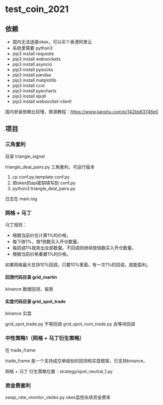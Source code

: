 # test_coin_2021

## 依赖

- 国内无法连接okex，可以买个香港阿里云
- 系统里需要 python3
- pip3 install requests
- pip3 install websockets
- pip3 install asyncio
- pip3 install pysocks
- pip3 install pandas
- pip3 install matplotlib
- pip3 install ccxt
- pip3 install pyecharts
- pip3 install epoll
- pip3 install websocket-client

国内安装依赖比较慢，换源教程：https://www.jianshu.com/p/142bb83746e5

## 项目

### 三角套利

目录 triangle_signal

triangle_deal_pairs.py 三角套利，可运行版本

1. cp conf.py.template conf.py
2. 把okex的api密钥填写到 conf.py
3. python3 triangle_deal_pairs.py

日志在 main.log

### 网格 + 马丁

马丁规则：
- 根据当前价位计算1%的价格。
- 每下跌1%，按1倍数买入开仓数量。
- 每回调1%就卖出全部数量。不回调则继续按倍数买入开仓数量。
- 根据当前价格重置1%的价格。

如果网格最大支持10%回调。只要10%里面，有一次1%的回调，就能盈利。

#### 回测代码目录 grid_martin

binance 数据回测，报表

#### 实盘代码目录 grid_spot_trade

binance 实盘

grid_spot_trade.py 不等回调
grid_spot_num_trade.py 会等待回调

### 中性策略1（网格 + 马丁衍生策略）

在 trade_frame

trade_frame 是一个支持成交单级别的回测和实盘框架，已支持binance。

网格 + 马丁 衍生策略位置：strategy/spot_neutral_1.py

### 资金费套利

swap_rate_monitor_okdex.py okex监控永续资金费率
